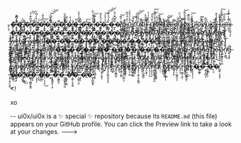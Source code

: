 
�̵̩̙̯̣͉͊̾̌͆̔͘̚�̵̛̟̩̭̬̱͐͆͛ ̸̨̧̡̬͗̑�̵̯̑̉͆͛͊̔͠͝�̴̺͈̼̥͍̲̮̏͐́ ̴̺̖͉̃͑͛̀̓͆́̕�̴̦͈́̈́̃͐̃͗�̸̟̖͊͆̀̋͆̓͝͝͝ ̸̧͚̻̠̞̪̙͇̉͆͋ͅ�̵̗̜̖̺̗̿�̴̣̐̅͗̅͒̋̚ ̴̛̗͓̺̋͑̒̎�̸̧̛̘͚̭̟͔̻͎̤̀̎͗̽̇̚�̵̰͔̭͉͙̩̪̰̳͂͊́̄̉͐̐̀ ̷̯̳͓̣̥͌̃̔�̴̧͔̲̼͔͚̪͠�̸̨̡̘̹̙̼̩̙̼̌̓͂̈́̽̍̏̍͜ ̷͕̮͖̎͊̐͋̀͝�̵̤͇̜̩̗̙̻̣̲̎̈́̑̊̌̌͘̕͜�̷̛̪̞́̔́̒̾͘͝ ̴͈͖̦͖̖̹͚̭̼̤̍̏̓́̾̆̋͝͠͝�̴̰̗͔͕̻̌̅̒̎̅̈́̎�̸̙̄̆͑̆̅̄͝ ̷̢͖͙͔̖͓̪̼̄u̵͈̘͖̞̐̋į̴̡͎̠̹̯̀̌͗͂́̏̃ͅ0̷̢̫̯̖̉̋̊̒̔̃̒̇̚x̸̛̹̬̝͍̩̦̑̉̎̄͝ ̸̧͔̣͕͍̮͖̦͉̑̓́͌̓͠͠͝ų̸̦͇̺̯̘̆̑́̋͗̾͘i̸̢̭̫̹͚͙̯͕͌̃0̴͍͎̯͈͉̈́͒̈́̂x̵̧̙͇̼̱͔͚̀̊̽ ̷̲͇̭͎̃͛̀̊̓̍̒ṵ̸͖̠̱̩̜̟̆̏̉̃̌͝͝i̸̛̼͖̜̟̒̋͋̑́̾̈͠0̶̨̨͍͚͚̜̝̓́̈́̉̅͘͝x̶̙̱̫̅̎̒̕ ̸͍͓̬̠̪̐̃ṷ̶̱͇̗͛̾ḯ̶̛̭̮̜̫̯̘̝̀́̃̕͝0̶̡̝͋̆x̸̟̻̩̜͍̍͌̕ ̸̙̼̖̈́̋̎ų̷̛̦͉͇̋͊̈́̊̀̏͘i̴̪̱̪̘̬͖̳͍̿ͅ0̴͈̦̼̀́̋̈́̄̀͊̂͝ẍ̷̦̱̻̻́̄͆̀͆͊͘ͅ ̷̢̧̤̜̯̠̫͐̊̌̽̇̀̚͝u̷̻͚̩͝ỉ̵̺̪0̵͎̯̻̹̋͒͊̎x̸̦͒͒̿̕ ̴͓͈̈́͆̏u̴͉̣̓ḯ̵̢0̴̛̳̪̦͈̽̅̆x̶̳͙͙̋̾̔̉̌̂͘ ̴̧̖͓͉̥̮͙̺̍̈́͛́̚͝ụ̶̍̈̋̓̈́͌͋̚͠i̶͇̜̦̟̞͖͍̹̿̊̄͐͜͠0̶̜̰̘̦͗͌̉̀̿̽̄͑x̴̢͎̝̺̠̘͙́̈͐ ̴̨͓̪̥̺́̽͛̑̄�̴͇͓̭̱̦̯̖͓̳͙̌̀͒́̒̓̐́̿͘�̶̢̡̛͙̙͖͚͇̤̠̝̉̄͌̔͌͝ ̶̢̻̬̳̲̲̥̍̾̆̃̔͝�̶̓̆̌̏͛̋̀̕͝ͅ�̷̞͎̞̭͇̑̅͛͋͐ͅ ̶̬͍̤͔̖͍̈́͒̋͌̅̇͝�̷̛̪̤͎̙̹͎̦̹̄̆̔̓̽͊͋͝�̸̨͉̤̞̳̰̱̜͔͒͜ ̶͕̖͖͑̊͝�̵̗̲̰̻̘͎͕̈́͋͌̀͝�̵͙̯̫̭̤͑͆̒̀̏͆̓̌̄̚ ̶̥̼̰̰͇̏͆͋̓̑͛̾̕�̴̥̎̎͂͂̚�̴̨̝̩̟̩̼̭̀͛̂͐͂̄͑̀͆͘ ̸̟̗̗͕̰͕͓͕̱̓͒̉̽̔͜�̴̨̨̢̱͚̟̈́͛̈́̆̈̉͠�̷̡̨̛̠̠͒͆̄̕ ̵̧̨̧̞͈̗̪͓͈͇͊͌̓̓̔̾̒̿�̶̗̌͛̒͝�̶̧̜͓̭̟̤͙͇̒̅́̏̄͜ ̷̡̨̢͕̩̫̫̙̫̥͗̋̏�̷̢̡̧͔̙̀̑̎̓̌̀̊̑͝�̸̨̥̜͎̥͎̼͊͊̓̾͝ ̶͕̘̂̊̈͗w̴̛̪̺̦̦͕͊̓̀̄̂̓̏̍ĕ̸͈̠͍̩͎͚̾b̶̙͎̹̮͖̜̯͎̻̗̾̎̚3̷̱̫̗̖̼̀ ̷̭̃̀̀ẃ̶͙͕̲̬̂̈́͊́̓͘̚͠ḙ̶̺̮̹̭̩͓͕̘̅̇̾͑̔̉̎̅̏b̴̛͍̟͍̺̱̉̍̑́́͜3̴̨̢̛͓̜̦̃͆̐̽̍̈̀͘͜ ̸̢̛̦̰͇̲̾̍̈́̈̏̈́̉͋w̷̛̼͈͔̰̞̼̭̳͚̽̉̃́͂͐̈́͌͂e̴̝̰͈̫͖̲̫̥̣̅̑͗͂̐̄́̍̏b̶̝̫͚̰͎̳̱͓̔̈͊́̌͆͊̍͜͝3̴̖̀̌̀͊͒̕͘ ̶̟̺̰͚̯̈́̋w̴̫͖̺̠͈̖͖̩̭̽̏́̓̋͐̃e̷̤͖̭̫̯͇͌̎̋͂̀͑̀́͘͝b̶̨͚̹̰̻̮̺̩̜̑͌̽̓̓̇̓͘3̷̛̝̫̮̭̝̱ ̶͙̳͇͍̦̐̈́͂̓̐̅̃̆͑w̴̱̆̽e̵͕͙̘̣̬͙̋̔̐͗b̸̘̖͔̯̖̲͕͙̔̊̀3̷̻̏̈̎̎͒̾͑͘ ̸̢̡̢̛̯̥͇̮̙̱͛͜ẃ̸̧̗̦̫̭͙͎͙͋̅̃̈ͅḕ̵̬̠̦̅̌̉̍͗̇͒͊͜b̶̢̝̮͉̙̒̈͛͛̒̀̐͌̋3̸̧͍̠͉̦̟̼̼̱͗̐ ̶̛̤̘͈̺̯͎͖w̶̘̣̉̂͌̾͋̔͋̅́͝e̵̤̜̝̮̣͐͜b̴̥̠̫͓̪͖͓̥̉̋́̆̈́̐̓3̵̛͕̬̜̥̳͙̳̙̌ ̵̢̰̠̩̝̿w̶͚̎͊̎̀̅e̸͕̰̣̊̍b̷̺̹̿͐̆̽3̴͕̖͇͖̑͐̃͠͝ ̵̡̤̝̬̒͛̅̊̃�̴̩͚͔̳̼̰̊͊̈̎͆͑͆̎�̶̢̛̜̺̣̠̤̗͕̅͒̉͗̀͐̕ͅ ̴̡͙̼̝̃̿�̸͚̖̲͚̗̺̉͛͐̋̾̐̕͝͝�̷̭͉̬͕̣͔̝̩̌͆͐͘ ̴̧̧͍͌�̴͓͈̻̓́̉̐͂̈́̀͜͝�̶̢͓̤̥̝̝͒ ̸̡̧̧̪͔̠̙̩̘̦̾̓̆̊̀̃̇͝�̴̩̠̗̩̥̹͕̠̍̕ͅ�̸̡̛̠̜̭̬̰̘͒̽̀͑͗̈́́͘͜ ̸̼̟̝̬̱̮͉̠̾͌�̷̨̡̩̺͚̱̇̋̅̅̀�̸͙͊ ̶͔̰̆͆̌̐�̶̦̗̫̩̼̆͒͌̾̇̇͝�̸̛̘̯̘̝̥́̈̎̃̋̿͑͠͝ ̶̡̻̟̝̰̙̄̽̋�̵̡̭̿̓̽̏͝�̷̤͇̲̰̟͒̉̂̒͊̈́͜͜ ̸̲̥̜̱͕̼̾̈́�̵̟̘̎́́̿͂͘͝͝�̸̢̛̛̀̽̄̇͋̀̀̚ ̶̱̬̥̻̱̺̲̬͕͛͑ͅṣ̶͆̈́̒̚o̷̢̤͙̓̏͒̉͋̈́͗̋̿l̴͍̘͍̈i̶̜̠̻̻͍͔̳̩͗̀̈̒́̐d̵̨͎̖̩͇͕̹͇͎̣̈́í̷̡̦̱͓̻̤̳̰̯̄̍̈̽̂͒͜͝t̵̼̬̹̬̍́̈̓̌y̶̜̤̓̀ ̵̧͔͎̱͉͔̤̰̙͔̐́ŝ̸̺̪̑̏͂̈́̓̿͒͛̕͜o̷̢̧̥̠̮͚͉̫̘̎̽͒̀̈́͌̃͊̐͠l̴͓̬̱̜̂̑́̑̒̀͠͝i̷̼̺̿́͛͂͛̂͊̽͘͘d̴͎͍̖̽̀̀͗̽̄͗͊i̷̛̬̠͑̇̑̓͐̍͘͘ť̸̥̍̚y̵̛̲͆̈̑̐̽̏̎ ̷͉̂̾͗̋̈͝s̴̡͙̫̤̞̀̈́͑̓o̴̩̻͑͐̊̈̓̈́l̵̩̫̐̏̎̃̏́͆̕͝í̸͙̤̫̻̟͚̜͈̝͗̐͒͑̈́̾ͅd̵̪̤͐ĩ̶̛̝̆̋̃̓͌̌̋t̵̛͙̖͔̄̓̾̓y̵̺̼̹̩̹͈̌̔̽͌͝͝ ̶̡͇̬̰͉͈͇͎͗͒͒͋̓͝s̸̛͎̟̲̉͗o̴̬̝̘͙̅͌l̴̨̳͍̜͋i̶̢̯̣̘̳̦̙͗͆́̈́̔̍̿ͅḍ̷̦͈̤̺͖̆̚ȋ̸̛̪̣͉͔͍̏̃̐͐͗͛͒͘t̸̢̛͇̣̠̦ͅý̶̨̖̗̫̃ ̴̨̛͎̘͓̫͓͙̫̮̽̓̕͜s̷̼̥̩̃̀́̃́̀̍̑́̏o̷͇̺̾̅̈͊͗̒̽̀̚l̶̰̜͎͕͐̊̒͐̓̑͘͠i̷̡̙͓͐d̷̯̜̰̍͊͌̾̀̿̉͠ĩ̵̗̽̿̈̏̿͘t̷̛͓̙̼͕̐̀̓̓̆̕͘ÿ̴̯͇̩̣̝̹̫͉̆͜ ̶̤̞̖̱̓̓̽̿̍�̷̛̝͉̹͚̮̻̳̖̼̘́͛͗�̶̢̳̮̪̭̫̖̭̻̆͊̀̿̾̈́̈́̃ͅ ̴̨̮̙̂͒̐̑͊́͛͛̿͘�̶̛̬̬͓̣͓͕̖̭̀͗͋̇̚ͅ�̵̗̳͎̥̈́̀̑͑͒̐̂͜ͅ ̶̡̡̜̳̩̥͚͈̈�̴̡͖̬̫̳̯̳̝̈́͒̽͜�̴̠̗̲͈̺͖̝̤͛ ̷̯͔̟͔̃͗̋͐̿̇͠͠�̶̖̙̬̙͔̣̰̌͐̑́̍͘̚͘͜�̵̜͖̲̮̦̇̐̃͑̾ͅ ̶̢̯̞̞̝͖͇̲͍̼̎̃̀̈́͠͠�̶̘̝̩͙̹̜͙̾͂̄̍͑͛͑̕̚͘�̴̡̢̝͚͇̯̎̄̈́ ̸͇̺͕̪̬͙̒̒͗�̴̻̭͈͌̆̽̕�̴̢̪͉̀͒̚ ̸̛̝̳͖͋̇͒͐̂͜�̷̡̤͖̭̫̥̜̺̐͜ͅ�̵̨̼̱͔̍̓̌ͅ ̷̜̻͙̠̯̍̂͘�̷̠̍̑̓̆̑̍̈͆̚̚�̶̟͓̠̱̏̂̂̃͜ ̴͓̭̟͈̺̰̀̉͑ǵ̶̨̱̒̌͋̓͋̕ȯ̶͈͔̞̌̊̊̊̓͜ľ̷̡̗͔̳͎̻͔͉͆̐ͅā̵̢̫̩̲̪͉̳͚̿̽̀͘n̷̛̳̬̯̝̯̗͛̾̐̆̊͠͝g̵͓͓͖̙̍̂͂̄̃ ̷͎̞̼͖̥̍̉͑͗̓̇̀̒g̸̛͚͉͈͋̎͘ò̶̝̞̗̜̰͊̾͐̆͌l̵͙̮̉̓̋̈́̇̀̔͝a̵̢͇͔͎̅̒̈́̾͠ņ̵͙̬̯̥̗̠̟͖̀̐̏̉ĝ̷̥͉̹͇͉̜̟̯̄̍̆̋̑̇͐̈́͠ ̸̛̮̲̼̘̘̎̎́̽͂̆̋̕ģ̷̗̞͂͛͝o̶̜̤̟̞̟͚͋l̵̘͉̜͛́̏͜ã̷̧̡̦̳͈͓̩̘͖̾͌̆ñ̸̤͓͉͇̉̀͑̒̀̕͜g̶̢͉̥͔͆̄̈̚ ̷̨̛̹̘̝̹͇͇͔͊͐͑̑̈́͂̕g̴̈́̃͗͜ò̸̧̮̳͙͕̪̺͖̗́̉̚l̸͓̹̂̀a̷̡͍̣̫̹̫͖͚̝͆̌̊̍n̷͕̲̖͛͂̾̓g̵̢͇̞͊̔̔͜ ̷̩͈̫̗̏̀̂͊͋̀̉̋̕͠ͅg̸̢͓̣͉̠̪̖̖͊̐̅͜͝ͅŏ̵̦̫̰͐̐̎͊̒̕l̶̡̠̹̦̳̟͙͚͔̓̈́̃͘̕ą̵̲͎̖̼͙̖̈̓ņ̷̹̝͉̲̍͒̈́́g̷̳̣̈̃͌̎̓͘̕͠ ̷̠̻̥͙͎̮̆̂̓̆̊̉̓g̷̨̘̳̘̪͈̝͙̦̾͊̀̈́͗̈ͅo̶͉͑͂̈̉͊̔̚̚͝l̶̯̲̲̤̪̻̱̆̓̐̀̈̓à̵͚̤̖̤̠̘̈́͑͋́̂n̷̛̗͌̓́̽̈́̐͋͠g̸͈̘̫̩̥͉͕̫͇̬͊̄̎̆ ̴̱̘̽g̶͕̟̲̀̈͛̇͑͊͊̈o̴͎̿̆͋̿̿l̵̹͉̈́͆͊͒a̵̡̻̼̤̝̻̯̫̓̀͜n̵̢͉̰͎͉̮̝̬̼̄̋͊͒̒̿͛̔̑͝ͅg̶͇̥̰̈́̑ ̶̨̧͓̘̞̞̰̋͋͊̇͗̋͘͝r̷͎͔̣͕̔ų̴̡̞͊͛̂̌̀̋̍̈́̈́̽s̶͓̠̻̭̒̔͂͐͝t̵̨̙̮͌̊̈́͌͋ ̴̧̧̡̞̫̣͕̘͆͑͜r̵̤͖̘̲͊̇̅̊̈́́̈́̐̇u̵̙̳̎̀̎͠ͅs̷͇̘̅͒̈́̈̽̓̌̂͝t̸̺̗̩̬̦̬̎͗͒͌̔̍̓͑̾ ̸̙̭͚̖̰̭̗̱̀̅̂́̄͛̽ŗ̴̛̥̣͔̩̦̰̘̰͔̃̆̀̂̓̄͊u̶̮̗̝̙̳̲̹͍͂s̷̢͖̠̪̙̫̦͕̺̈̈́́̈͛̏̇̂̌͝t̵̡̧͇̻̰͙̰̙̹͂̿ͅ ̴̮͌̾̓̾̕r̴̜̫̅̃̒̐̉̾̑̽̕͝u̸̢͕̭̳͉̣̮̙̮̽͐̏͛s̴͓̜̺̖̑̓̋t̸̡̡́̈̽̀̎ ̶̡̳̗͇͗̌̇̎̓͋͘ŗ̵̛̦̪̺͚͕̀͆͛̃̒̚͠u̴̝͓͈̽̈́̉͆͗s̵͕͍̲̞̦̝͊͒̈̌ͅt̴̝̰̒̓͗ ̴̱͈̅̇̾̓͘͜r̷̢͎͔͚̯̱̺͚̰͚̂͌̏̍͑u̷̗̯̳̳̩̪͓̲̾͊̓͌̆s̸̖̳̦̦͍͈̬͛͒̿̄̀̌͋̈́̒t̴̨̥͕̺̪͔̤̦͛ ̵̰̟̺̹̤̫̰̌̈͛̎̽̚̕r̸͕͈͆̈́̊̔͘u̶̱̯͔̐͂͑̈́̄͛̕s̶̡̖͓̞͕̝̣͙̬̄̽̆̎̃͗ṭ̵̡̟̯͇͎͚̼̈́̏̔̓ ̴̙̘̜͉̩̣̦̩̆͋ŗ̸̧͍̲̱͙̜̻͙̤͛́͒̄͗̈̕ů̴̡͚̪͎̝͗̈͆͑͜͝s̴̠̭̠̞̝̤̬̓̓̇̋̊̈́̕͜ť̴̼̗͐͆̐͊̈́̕͠ ̸̳͕̫̎̈̍̇̃̈̎͘͠r̸̥͔͇͐̒̏͗ų̴̨̳̝͓̠͎̹̳̏͋̒͂̅͝š̵̡̮̹̙͔̫͖͒̕t̷̫̺̣͉̫̃͊̆̽̌͑̕̚͜͝ͅ ̷͍̮̟̞͎̇͂̂̏̈́̾̅͠t̶̡͓̱̰̫͔̲̮̄̂̉̓̂̀̑̓͘͜͠ÿ̵̭̞̜̰̫͈̭̬́͐̄͜p̶̤͔͔͓̳̋͗̇́̽̉̒͝ͅe̴̢̹͖̫̞͋̑̌̈́̔s̸̢̢̮̳̹̮̰̈́͛̋̑̒̈́́̕͠c̸̙̯̊̈͝r̴̨̨̺͍̟͇̞̦͊͑̚̚ị̸̱͈̣̝͓̥̮͍̭̋̄́̈͐̚p̶͔̮͎̊̏͐ţ̶̺͎͒͌ ̴̺̞̥͈̦̮̱̹̟̯͌̈́̽̍̿̈́̃̕͠t̵̜͓̩̬͔͙̟̫̀̓̓͂̓͌̚͝ͅẙ̵̩̰̝̻͖̈́̃̐͂̈̇p̵̨̮̙̜̪̲̈́e̶̱̤͇̐̅̑s̷̨̳͇͍̎̊c̵̨͕͇̼̹̃́͆͛̑̔̈́̈́ŗ̸͕̕ḯ̸̛̭̹͙̦̜̓̅̊̎͐p̶̹̔̀̂̓̃̈́͆̚͝͝t̷̛̬͕̺́͊͛̂̒̂̌̋͜͝ ̷̨̺̔ẗ̵̝͙̯̻͙́̀ỵ̸̘͖̼̙̻̽͗̃p̶̢̻̦̙̀̆̇͂̿̃̏̚͝e̸̛͉̗̋̓́̂̓͗͗̈́͠s̷͖̣̻̋̇̓͒̋̾̆̎͜͠͠c̴̲̀r̶̪̠͒̑̔͑̏͐̀į̴̛̝̩̤̿̐̎̔͋̒̏̕͠ͅp̷̦̱̘̻͔̮̙͆͊̓́͐́t̷̯͐̇̚ͅ ̸̨̹̺͓̦̰̟͓̔t̸͙̩̥̍̉̿̀̑͋̂̾̅͠y̵̬̏̓́̋́͑̀̚͠p̴̧̡̛̮̺̤̘͍̞͓̊͐͐͘ͅe̷̪̝͔͗s̸̫̮͕̮̻͖̦̈́̾̅̽̋̒̿́͘c̵͚̗͉͑̀̀͗̑͊͌r̸͍͎͇̹̙̳̿̍́͋͆̑̕͠į̴̢̘̬̪̤̗̻̣͎̂̓́͒͝p̶̤̥͚̹̜͊͊̈́̓̀̈́t̸̺̖̤̹͚̒ ̸̧̡̞̦̯̟̿̂̈́͗̇̐̐t̸̼̼͎̻̟̰͂͛̈̒y̴̼̗̚ͅp̷̡̨̣̫͍͕͕̙͇͉̄̎̄̂͒̌͠ȩ̸̛̯̩̺͖͚̼̓̊͑̆s̸͓̮̣̱̙̦̀̏̑̂͒c̴̨͉̖̜͕̟̆͝ŗ̵̧̩̗̖͙̇̐́͆̑̒̉̕i̸̧̪͚͖̲̞̘̭̙̪̓͆̊̃̕͠p̸̱̯͚̤͚͓̳̦͊͠ṭ̴̦̦̈́́͛͌͠ ̴̝͖̹̬̓t̸̖̫̜͉̱͉͆̍̓̈́̄̈́͜y̴̪̳̙͓̱̥̾̈́͗̄͐̔̉͌̕ͅͅp̵͎̉̎e̵͚͔͓̦͍̒̏s̵̨̙̣̹͖̭̪͔͕̆̍̅̄̓́̉̎͝c̷̜̥͕̹͂r̵̢̠̣̳̠͎̼̔͋ͅǐ̵͓̟̯̖̌̿̒̊̌̑̈́͋̆͜͜p̶̡̺̠̲͚̲̯̬̗͐̏̐̑͊̄͘t̵͉̗͌͊̏̃͌̀̾̚ ̴̡̨̨͙͎̹͎͒̅͗̔̈�̷̪̮̰̲̟̇͝�̶̧̛̱͔̭̪̹͂̈ͅ ̶͎̮͔͙͍̮̐̒́̿̃́�̴̹̗̤̹̒̍͛͘�̸̪͚̜̜̘̥͓̂́̿͋̒͝ ̶̡̡̧̟̫͔̼̍̅͆͘͜͝ͅ�̸̛̪̙̀̽ͅ�̸̜̼̥̔͗̓͌͐͜͜͠ ̸̡̛̣̮̻͂̀̈́̈́́�̷͚͙͔̼̻̞̬̰̟̅̆͛́̈́̅̀͘�̵̧̧̨̾͂̈́̍͘ͅ ̴̢̮̱̄�̴͉̤͕̹͓̤̔̄́̍̕͜�̵̼̥̄̑͊̆̈́ ̶̨̨͇̱̬̙̖͕̞̇͒̇̌̈̄̚͠�̵̭͚͇̮̯̀̾͗͒̿̅͌̊͘͠�̵̰̠̳̱̟͈̖͖́̊͂̆̈́̔ ̴̧͚̥̗͖͈̄̋́̐͂̈̆̈͒̀�̶̧͚̜̖̬̞͖̈́̈́̒�̴̨̺͍̗̫͂͒̄͝ͅ ̶̥̟͎͊̅̈́̓̈́̅̄̍͆̉�̸̱̈́̃̄͝�̶̲̬̰̪͚͙̜̊͑̂̋͝

<!

xo


--
ui0x/ui0x is a ✨ special ✨ repository because its `README.md` (this file) appears on your GitHub profile.
You can click the Preview link to take a look at your changes.
--->
